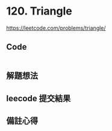 # 120. Triangle

<https://leetcode.com/problems/triangle/>

## Code

```JS

```

## 解題想法

## leecode 提交結果

## 備註心得
